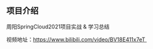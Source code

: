 ## 项目介绍

周阳SpringCloud2021项目实战 & 学习总结

视频地址：<a href="https://www.bilibili.com/video/BV18E411x7eT ">https://www.bilibili.com/video/BV18E411x7eT 

